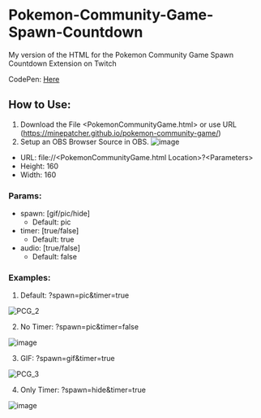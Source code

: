# Pokemon-Community-Game-Spawn-Countdown
My version of the HTML for the Pokemon Community Game Spawn Countdown Extension on Twitch

CodePen: [Here](https://codepen.io/mine-patcher/pen/VwJqyoe)

## How to Use:
1. Download the File <PokemonCommunityGame.html> or use URL (https://minepatcher.github.io/pokemon-community-game/)
2. Setup an OBS Browser Source in OBS.
![image](https://github.com/user-attachments/assets/fa1ef8aa-a391-4ecb-bef5-a92fee580228)
- URL: file://&lt;PokemonCommunityGame.html Location&gt;?&lt;Parameters&gt;
- Height: 160
- Width: 160
### Params:
- spawn: [gif/pic/hide]
    - Default: pic
- timer: [true/false]
    - Default: true
- audio: [true/false]
    - Default: false

### Examples:
1.  Default: ?spawn=pic&timer=true

![PCG_2](https://github.com/user-attachments/assets/436133db-6c3a-46ec-b39f-29abd01e02ef)

2. No Timer: ?spawn=pic&timer=false

![image](https://github.com/user-attachments/assets/3dcc80ff-1aed-43df-8954-c96cef8c6850)

3. GIF: ?spawn=gif&timer=true

![PCG_3](https://github.com/user-attachments/assets/bed95381-ec4e-4771-8a23-fee66b154f57)

4. Only Timer: ?spawn=hide&timer=true

![image](https://github.com/user-attachments/assets/29241c6c-974a-427d-bfc6-4fb80019af93)
